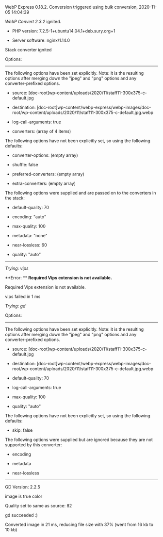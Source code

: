 WebP Express 0.18.2. Conversion triggered using bulk conversion, 2020-11-05 14:04:39

*WebP Convert 2.3.2*  ignited.
- PHP version: 7.2.5-1+ubuntu14.04.1+deb.sury.org+1
- Server software: nginx/1.14.0

Stack converter ignited

Options:
------------
The following options have been set explicitly. Note: it is the resulting options after merging down the "jpeg" and "png" options and any converter-prefixed options.
- source: [doc-root]wp-content/uploads/2020/11/staff11-300x375-c-default.jpg
- destination: [doc-root]wp-content/webp-express/webp-images/doc-root/wp-content/uploads/2020/11/staff11-300x375-c-default.jpg.webp
- log-call-arguments: true
- converters: (array of 4 items)

The following options have not been explicitly set, so using the following defaults:
- converter-options: (empty array)
- shuffle: false
- preferred-converters: (empty array)
- extra-converters: (empty array)

The following options were supplied and are passed on to the converters in the stack:
- default-quality: 70
- encoding: "auto"
- max-quality: 100
- metadata: "none"
- near-lossless: 60
- quality: "auto"
------------


*Trying: vips* 

**Error: ** **Required Vips extension is not available.** 
Required Vips extension is not available.
vips failed in 1 ms

*Trying: gd* 

Options:
------------
The following options have been set explicitly. Note: it is the resulting options after merging down the "jpeg" and "png" options and any converter-prefixed options.
- source: [doc-root]wp-content/uploads/2020/11/staff11-300x375-c-default.jpg
- destination: [doc-root]wp-content/webp-express/webp-images/doc-root/wp-content/uploads/2020/11/staff11-300x375-c-default.jpg.webp
- default-quality: 70
- log-call-arguments: true
- max-quality: 100
- quality: "auto"

The following options have not been explicitly set, so using the following defaults:
- skip: false

The following options were supplied but are ignored because they are not supported by this converter:
- encoding
- metadata
- near-lossless
------------

GD Version: 2.2.5
image is true color
Quality set to same as source: 82
gd succeeded :)

Converted image in 21 ms, reducing file size with 37% (went from 16 kb to 10 kb)
